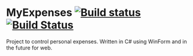 # MyExpenses [![Build status](https://ci.appveyor.com/api/projects/status/39to34g5joqf52o2?svg=true)](https://ci.appveyor.com/project/lfmachadodasilva/myexpenses) [![Build Status](https://travis-ci.org/lfmachadodasilva/MyExpenses.svg?branch=master)](https://travis-ci.org/lfmachadodasilva/MyExpenses)

Project to control personal expenses. Written in C# using WinForm and in the future for web.
